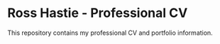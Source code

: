 # Ross Hastie - Professional CV

This repository contains my professional CV and portfolio information.

